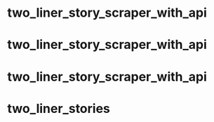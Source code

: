 # two_liner_story_scraper_with_api
# two_liner_story_scraper_with_api
# two_liner_story_scraper_with_api
# two_liner_stories
